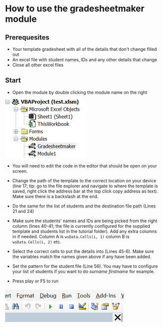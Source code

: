 # How to use the gradesheetmaker module

## Prerequesites 

- Your template gradesheet with all of the details that don't change filled out
- An excel file with student names, IDs and any other details that change
- Close all other excel files

## Start
- Open the module by double clicking the module name on the right

![](img/img2.png)

- You will need to edit the code in the editor that should be open on your screen.

- Change the path of the template to the correct location on your device (line 17; tip: go to the file explorer and navigate to where the template is saved, right click the address bar at the top click copy address as text). Make sure there is a backslash at the end.

- Do the same for the list of students and the destination file path (Lines 21 and 24)

- Make sure the students' names and IDs are being picked from the right column (lines 40-41; the file is currently configured for the supplied template and students list in the tutorial folder). Add any extra columns in if needed. Column A is `wsData.Cells(i, 1)` column B is `wsData.Cells(i, 2)` etc.

- Select the correct cells to put the details into (Lines 45-6). Make sure the variables match the names given above if any have been added.

- Set the pattern for the student file (Line 56). You may have to configure your list of students if you want to do _surname firstname_ for example.

- Press play or F5 to run

![](img/img3.png)



